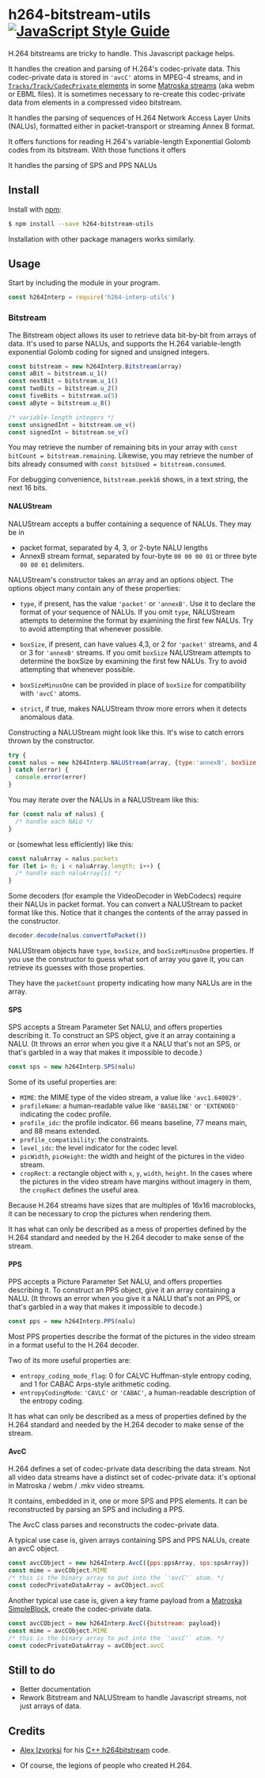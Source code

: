 # h264-bitstream-utils [![JavaScript Style Guide](https://img.shields.io/badge/code_style-standard-brightgreen.svg)](https://standardjs.com)

H.264 bitstreams are tricky to handle. This Javascript package helps.

It handles the creation and parsing of H.264's codec-private data. This codec-private data is 
stored in `'avcC'` atoms in MPEG-4 streams, and 
in [`Tracks/Track/CodecPrivate` elements](https://www.matroska.org/technical/elements.html#codecprivate-element) 
in some [Matroska streams](https://www.matroska.org/technical/elements.html) (aka webm or EBML files). 
It is sometimes necessary to re-create this codec-private data from elements in a
compressed video bitstream.

It handles the parsing of sequences of H.264 Network Access Layer Units (NALUs), formatted either in packet-transport or 
streaming Annex B format.

It offers functions for reading H.264's variable-length Exponential Golomb codes from its bitstream.
With those functions it offers 

It handles the parsing of SPS and PPS NALUs

## Install

Install with [npm](https://www.npmjs.com/):

```sh
$ npm install --save h264-bitstream-utils
```

Installation with other package managers works similarly.

## Usage

Start by including the module in your program.

```js
const h264Interp = require('h264-interp-utils')
```

### Bitstream

The Bitstream object allows its user to retrieve data bit-by-bit from arrays of data.
It's used to parse NALUs, and supports the H.264 variable-length
exponential Golomb coding for 
signed and unsigned integers.

```js
const bitstream = new h264Interp.Bitstream(array)
const aBit = bitstream.u_1()
const nextBit = bitstream.u_1()
const twoBits = bitstream.u_2()
const fiveBits = bitstream.u(5)
const aByte = bitstream.u_8()

/* variable-length integers */
const unsignedInt = bitstream.ue_v()
const signedInt = bitstream.se_v()
```

You may retrieve the number of remaining bits in your array with `const bitCount = bitstream.remaining`.
Likewise, you may retrieve the number of bits already consumed with `const bitsUsed = bitstream.consumed`.

For debugging convenience, `bitstream.peek16` shows, in a text string, the next 16 bits.

#### NALUStream

NALUStream accepts a buffer containing a sequence of NALUs.
They may be in

* packet format, separated by 4, 3, or 2-byte NALU lengths
* AnnexB stream format, separated by four-byte `00 00 00 01` or three byte `00 00 01` delimiters.

NALUStream's constructor takes an array and an options object.
The options object many contain any of these properties:

* `type`, if present, has the value `'packet'` or `'annexB'`.
Use it to declare the format of your sequence of NALUs. 
If you omit `type`, 
NALUStream attempts to determine the format by examining the first few NALUs.
Try to avoid attempting that whenever possible.

* `boxSize`, if present, can have values 4,3, or 2 for `'packet'` streams, and 4 or 3 for `'annexB'` streams.
If you omit `boxSize` NALUStream attempts to determine the boxSize by examining the first few NALUs.
Try to avoid attempting that whenever possible.

* `boxSizeMinusOne` can be provided in place of `boxSize` for compatibility with `'avcC'` atoms.

* `strict`, if true, makes NALUStream throw more errors when it detects anomalous data.


Constructing a NALUStream might look like this. It's wise to catch errors thrown by the constructor.

```js
try {
const nalus = new h264Interp.NALUStream(array, {type:'annexB', boxSize: 4, strict: true})
} catch (error) {
  console.error(error)
}
```

You may iterate over the NALUs in a NALUStream like this:

```js
for (const nalu of nalus) {                           
  /* handle each NALU */
}
```
or (somewhat less efficiently) like this:

```js
const naluArray = nalus.packets
for (let i= 0; i < naluArray.length; i++) {
  /* handle each naluArray[i] */
}
```

Some decoders (for example the VideoDecoder in WebCodecs) require their NALUs in
packet format. You can convert a NALUStream to packet format like this. Notice that it
changes the contents of the array passed in the constructor.

```js
decoder.decode(nalus.convertToPacket())
```

NALUStream objects have `type`, `boxSize`, and `boxSizeMinusOne` properties. 
If you use the constructor to guess what sort of array you gave it, 
you can retrieve its guesses with those properties.

They have the `packetCount` property indicating how many NALUs are in the array.

#### SPS

SPS accepts a Stream Parameter Set NALU, and offers properties describing it.
To construct an SPS object, give it an array containing a NALU. 
(It throws an error when you give it a NALU that's not an SPS, or that's garbled
in a way that makes it impossible to decode.)

```js
const sps = new h264Interp.SPS(nalu)
```

Some of its useful properties are:

* `MIME`: the MIME type of the video stream, a value like `'avc1.640029'`.
* `profileName`: a human-readable value like `'BASELINE'` or `'EXTENDED'` indicating the codec profile.
* `profile_idc`: the profile indicator. 66 means baseline, 77 means main, and 88 means extended.
* `profile_compatibility`: the constraints.
* `level_idc`: the level indicator for the codec level.
* `picWidth`, `picHeight`: the width and height of the pictures in the video stream.
* `cropRect`: a rectangle object with `x`, `y`, `width`, `height`. In the cases where the
pictures in the video stream have margins without imagery in them, the `cropRect` defines
the useful area. 

Because H.264 streams have sizes that are multiples of 16x16 macroblocks,
it can be necessary to crop the pictures when rendering them.

It has what can only be described as a mess of properties defined by the H.264 standard
and needed by the H.264 decoder to make sense of the stream.

#### PPS

PPS accepts a Picture Parameter Set NALU, and offers properties describing it.
To construct an PPS object, give it an array containing a NALU. 
(It throws an error when you give it a NALU that's not an PPS, or that's garbled
in a way that makes it impossible to decode.)

```js
const pps = new h264Interp.PPS(nalu)
```

Most PPS properties describe the format of the pictures in the video stream
in a format useful to the H.264 decoder.

Two of its more useful properties are:

* `entropy_coding_mode_flag`: 0 for CALVC Huffman-style entropy coding, and  1 for CABAC Arps-style arithmetic coding.
* `entropyCodingMode`: `'CAVLC'` or `'CABAC'`, a human-readable description of the entropy coding.

It has what can only be described as a mess of properties defined by the H.264 standard
and needed by the H.264 decoder to make sense of the stream.

#### AvcC

H.264 defines a set of codec-private data describing the data stream. Not all video data streams have a distinct
set of codec-private data: it's optional in Matroska / webm / .mkv video streams.

It contains, embedded in it, one or more SPS and PPS elements. It can be reconstructed by parsing an SPS and including a PPS.

The AvcC class parses and reconstructs the codec-private data.

A typical use case is, given arrays containing SPS and PPS NALUs, create an avcC object.

```js
const avcCObject = new h264Interp.AvcC({pps:ppsArray, sps:spsArray})
const mime = avcCObject.MIME
/* this is the binary array to put into the `'avcC'` atom. */
const codecPrivateDataArray = avCObject.avcC
```

Another typical use case is, given a key frame payload from a [Matroska SimpleBlock](https://www.matroska.org/technical/basics.html#simpleblock-structure), create the codec-private data.

```js
const avcCObject = new h264Interp.AvcC({bitstream: payload})
const mime = avcCObject.MIME
/* this is the binary array to put into the `'avcC'` atom. */
const codecPrivateDataArray = avCObject.avcC
```

## Still to do

* Better documentation
* Rework Bitstream and NALUStream to handle Javascript streams, not just arrays of data.


## Credits

* [Alex Izvorksi](https://github.com/aizvorski) for his [C++ h264bitstream](https://github.com/aizvorski/h264bitstream) code.

* Of course, the legions of people who created H.264. 
